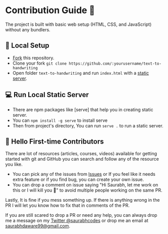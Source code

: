 # Contribution Guide 🌻
The project is built with basic web setup (HTML, CSS, and JavaScript) without any bundlers.

## 🐨 Local Setup
- [Fork](https://github.com/saurabhdaware/text-to-handwriting/fork) this repository.
- Clone your fork `git clone https://github.com/:yourusername/text-to-handwriting`
- Open folder `text-to-handwriting` and run `index.html` with a [static server](#run-local-static-server).

## 💻 Run Local Static Server
- There are npm packages like [serve] that help you in creating static server.
- You can `npm install -g serve` to install serve
- Then from project's directory, You can run `serve .` to run a static server.

## 🤗 Hello First-time Contributors
There are lot of resources (articles, courses, videos) available for getting started with git and GitHub you can search and follow any of the resource you like.

- You can pick any of the issues from [Issues](https://github.com/saurabhdaware/text-to-handwriting/issues) or If you feel like it needs extra feature or if you find bug, you can create your own issue.
- You can drop a comment on issue saying "Hi Saurabh, let me work on this or I will kill you 🔪" to avoid multiple people working on the same PR.

Lastly, It is fine if you mess something up. If there is anything wrong in the PR I will let you know how to fix that in comments of the PR. 

If you are still scared to drop a PR or need any help, you can always drop me a message on my [Twitter @saurabhcodes](https://twitter.com/saurabhcodes) or drop me an email at saurabhdaware99@gmail.com.